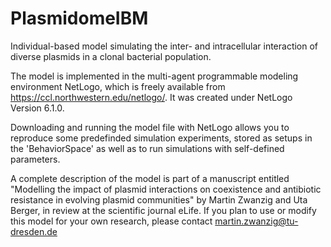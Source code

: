 # PlasmidomeIBM
Individual-based model simulating the inter- and intracellular interaction of diverse plasmids in a clonal bacterial population.

The model is implemented in the multi-agent programmable modeling environment NetLogo, which is freely available from https://ccl.northwestern.edu/netlogo/. It was created under NetLogo Version 6.1.0.

Downloading and running the model file with NetLogo allows you to reproduce some predefinded simulation experiments, stored as setups in the 'BehaviorSpace' as well as to run simulations with self-defined parameters.

A complete description of the model is part of a manuscript entitled "Modelling the impact of plasmid interactions on coexistence and antibiotic resistance in evolving plasmid communities" by Martin Zwanzig and Uta Berger, in review at the scientific journal eLife. If you plan to use or modify this model for your own research, please contact martin.zwanzig@tu-dresden.de
